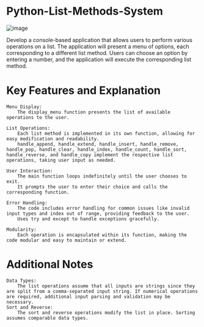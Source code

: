# Python-List-Methods-System

![image](https://github.com/user-attachments/assets/962a0cc4-537e-46a3-9581-6daf4a185d8b)


Develop a console-based application that allows users to perform various operations on a list. The application will present a menu of options, each corresponding to a different list method. Users can choose an option by entering a number, and the application will execute the corresponding list method.


# Key Features and Explanation

    Menu Display:
        The display_menu function presents the list of available operations to the user.

    List Operations:
        Each list method is implemented in its own function, allowing for easy modification and readability.
        handle_append, handle_extend, handle_insert, handle_remove, handle_pop, handle_clear, handle_index, handle_count, handle_sort, handle_reverse, and handle_copy implement the respective list operations, taking user input as needed.

    User Interaction:
        The main function loops indefinitely until the user chooses to exit.
        It prompts the user to enter their choice and calls the corresponding function.

    Error Handling:
        The code includes error handling for common issues like invalid input types and index out of range, providing feedback to the user.
        Uses try and except to handle exceptions gracefully.

    Modularity:
        Each operation is encapsulated within its function, making the code modular and easy to maintain or extend.

# Additional Notes

    Data Types:
        The list operations assume that all inputs are strings since they are split from a comma-separated input string. If numerical operations are required, additional input parsing and validation may be necessary.
    Sort and Reverse:
        The sort and reverse operations modify the list in place. Sorting assumes comparable data types.

